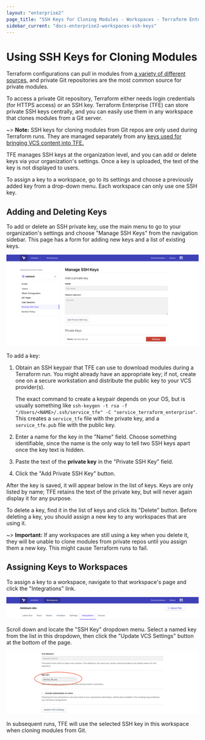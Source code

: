 ```yaml
---
layout: "enterprise2"
page_title: "SSH Keys for Cloning Modules - Workspaces - Terraform Enterprise"
sidebar_current: "docs-enterprise2-workspaces-ssh-keys"
---
```


# Using SSH Keys for Cloning Modules

Terraform configurations can pull in modules from [a variety of different sources](/docs/modules/sources.html), and private Git repositories are the most common source for private modules.

To access a private Git repository, Terraform either needs login credentials (for HTTPS access) or an SSH key. Terraform Enterprise (TFE) can store private SSH keys centrally, and you can easily use them in any workspace that clones modules from a Git server.

~> **Note:** SSH keys for cloning modules from Git repos are only used during Terraform runs. They are managed separately from any [keys used for bringing VCS content into TFE.](../vcs/index.html#ssh-keys)

TFE manages SSH keys at the organization level, and you can add or delete keys via your organization's settings. Once a key is uploaded, the text of the key is not displayed to users.

To assign a key to a workspace, go to its settings and choose a previously added key from a drop-down menu. Each workspace can only use one SSH key.

## Adding and Deleting Keys

To add or delete an SSH private key, use the main menu to go to your organization's settings and choose "Manage SSH Keys" from the navigation sidebar. This page has a form for adding new keys and a list of existing keys.

![TFE screenshot: the manage SSH keys page](./images/keys-manage.png)

To add a key:

1. Obtain an SSH keypair that TFE can use to download modules during a Terraform run. You might already have an appropriate key; if not, create one on a secure workstation and distribute the public key to your VCS provider(s).

    The exact command to create a keypair depends on your OS, but is usually something like `ssh-keygen -t rsa -f "/Users/<NAME>/.ssh/service_tfe" -C "service_terraform_enterprise"`. This creates a `service_tfe` file with the private key, and a `service_tfe.pub` file with the public key.
2. Enter a name for the key in the "Name" field. Choose something identifiable, since the name is the only way to tell two SSH keys apart once the key text is hidden.
3. Paste the text of the **private key** in the "Private SSH Key" field.
4. Click the "Add Private SSH Key" button.

After the key is saved, it will appear below in the list of keys. Keys are only listed by name; TFE retains the text of the private key, but will never again display it for any purpose.

To delete a key, find it in the list of keys and click its "Delete" button. Before deleting a key, you should assign a new key to any workspaces that are using it.

~> **Important:** If any workspaces are still using a key when you delete it, they will be unable to clone modules from private repos until you assign them a new key. This might cause Terraform runs to fail.

## Assigning Keys to Workspaces

To assign a key to a workspace, navigate to that workspace's page and click the "Integrations" link.

![TFE screenshot: the integrations link on a workspace's page](./images/keys-integrations.png)

Scroll down and locate the "SSH Key" dropdown menu. Select a named key from the list in this dropdown, then click the "Update VCS Settings" button at the bottom of the page.

![TFE screenshot: the SSH key dropdown menu](./images/keys-dropdown.png)

In subsequent runs, TFE will use the selected SSH key in this workspace when cloning modules from Git.
